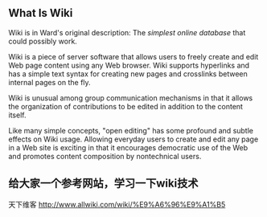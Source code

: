 ## What Is Wiki ##
Wiki is in Ward's original description:
The _simplest online database_ that could possibly work.

Wiki is a piece of server software that allows users to freely create and edit Web page content using any Web browser. Wiki supports hyperlinks and has a simple text syntax for creating new pages and crosslinks between internal pages on the fly.

Wiki is unusual among group communication mechanisms in that it allows the organization of contributions to be edited in addition to the content itself.

Like many simple concepts, "open editing" has some profound and subtle effects on Wiki usage. Allowing everyday users to create and edit any page in a Web site is exciting in that it encourages democratic use of the Web and promotes content composition by nontechnical users.


## 给大家一个参考网站，学习一下wiki技术 ##
天下维客
http://www.allwiki.com/wiki/%E9%A6%96%E9%A1%B5